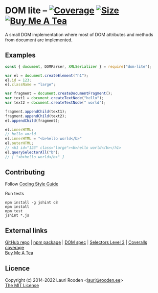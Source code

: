 [3]: https://badgen.net/coveralls/c/github/litejs/dom-lite
[4]: https://coveralls.io/r/litejs/dom-lite
[5]: https://badgen.net/packagephobia/install/dom-lite
[6]: https://packagephobia.now.sh/result?p=dom-lite
[7]: https://badgen.net/badge/icon/Buy%20Me%20A%20Tea/orange?icon=kofi&label
[8]: https://www.buymeacoffee.com/lauriro


DOM lite &ndash; [![Coverage][3]][4] [![Size][5]][6] [![Buy Me A Tea][7]][8]
========

A small DOM implementation
where most of DOM attributes and methods from document are implemented.


Examples
--------

```javascript
const { document, DOMParser, XMLSerializer } = require("dom-lite");

var el = document.createElement("h1");
el.id = 123;
el.className = "large";

var fragment = document.createDocumentFragment();
var text1 = document.createTextNode("hello");
var text2 = document.createTextNode(" world");

fragment.appendChild(text1);
fragment.appendChild(text2);
el.appendChild(fragment);

el.innerHTML;
// hello world
el.innerHTML = "<b>hello world</b>"
el.outerHTML;
// <h1 id="123" class="large"><b>hello world</b></h1>
el.querySelectorAll("b");
// [ "<b>hello world</b>" ]
```

## Contributing

Follow [Coding Style Guide](https://github.com/litejs/litejs/wiki/Style-Guide)

Run tests

```
npm install -g jshint c8
npm install
npm test
jshint *.js
```


## External links

[GitHub repo](https://github.com/litejs/dom-lite) |
[npm package](https://npmjs.org/package/dom-lite) |
[DOM spec](https://dom.spec.whatwg.org/) |
[Selectors Level 3](http://www.w3.org/TR/selectors/) |
[Coveralls coverage](https://coveralls.io/github/litejs/dom-lite)  
[Buy Me A Tea][8]


## Licence

Copyright (c) 2014-2022 Lauri Rooden &lt;lauri@rooden.ee&gt;  
[The MIT License](http://lauri.rooden.ee/mit-license.txt)


